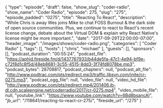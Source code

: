 {
  "type": "episode",
  "draft": false,
  "show_slug": "coder-radio",
  "show_name": "Coder Radio",
  "episode": 275,
  "slug": "275",
  "episode_padded": "0275",
  "title": "Reacting To React",
  "description": "While Chris is away Wes joins Mike to chat FOSS Burnout & the dark side of open source communities. Plus, we continue to react to React's recent license change, debate about the Virtual DOM & explain why React Native's license might be more important.",
  "date": "2017-09-29T22:00:00-07:00",
  "header_image": "/images/shows/coder-radio.png",
  "categories": [
    "Coder Radio"
  ],
  "tags": [],
  "hosts": [
    "chris",
    "michael"
  ],
  "guests": [],
  "sponsors": [],
  "podcast_duration": "00:55:24",
  "podcast_file": "https://aphid.fireside.fm/d/1437767933/b44de5fa-47c1-4e94-bf9e-c72f8d1c8f5d/48eb8681-3c55-4515-8dd3-3f74fd8078be.mp3",
  "podcast_bytes": 28708817,
  "podcast_chapters": null,
  "podcast_alt_file": "http://www.podtrac.com/pts/redirect.mp3/traffic.libsyn.com/jnite/cr-0275.mp3",
  "podcast_ogg_file": null,
  "video_file": null,
  "video_hd_file": "http://www.podtrac.com/pts/redirect.mp4/201406.jb-dl.cdn.scaleengine.net/coderradio/2017/cr-0275.mp4",
  "video_mobile_file": null,
  "youtube_link": "https://www.youtube.com/watch?v=6Bd8bsancAI",
  "jb_url": "/118641/reacting-to-react-cr-275/",
  "fireside_url": "/275"
}

